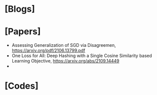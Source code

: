 
# [Blogs]

# [Papers]
+ Assessing Generalization of SGD via Disagreemen, https://arxiv.org/pdf/2106.13799.pdf
+ One Loss for All: Deep Hashing with a Single Cosine Similarity based Learning Objective, https://arxiv.org/abs/2109.14449
+ 


# [Codes]

